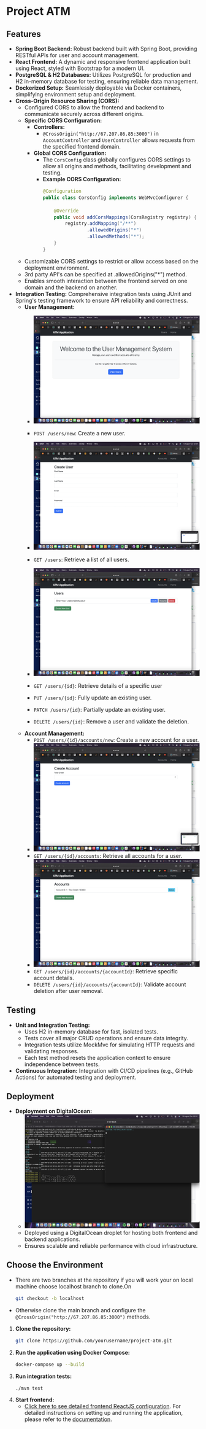 # Project ATM

## Features

- **Spring Boot Backend:** Robust backend built with Spring Boot, providing RESTful APIs for user and account management.
- **React Frontend:** A dynamic and responsive frontend application built using React, styled with Bootstrap for a modern UI.
- **PostgreSQL & H2 Databases:** Utilizes PostgreSQL for production and H2 in-memory database for testing, ensuring reliable data management.
- **Dockerized Setup:** Seamlessly deployable via Docker containers, simplifying environment setup and deployment.
- **Cross-Origin Resource Sharing (CORS):**
  - Configured CORS to allow the frontend and backend to communicate securely across different origins.
  - **Specific CORS Configuration:**
    - **Controllers:** 
      - `@CrossOrigin("http://67.207.86.85:3000")` in `AccountController` and `UserController` allows requests from the specified frontend domain.
    - **Global CORS Configuration:**
      - The `CorsConfig` class globally configures CORS settings to allow all origins and methods, facilitating development and testing.
      - **Example CORS Configuration:**
        ```java
        @Configuration
        public class CorsConfig implements WebMvcConfigurer {

            @Override
            public void addCorsMappings(CorsRegistry registry) {
                registry.addMapping("/**")
                        .allowedOrigins("*")
                        .allowedMethods("*");
            }
        }
        ```
  - Customizable CORS settings to restrict or allow access based on the deployment environment.
  - 3rd party API's can be specified at .allowedOrigins("*") method.
  - Enables smooth interaction between the frontend served on one domain and the backend on another.
- **Integration Testing:** Comprehensive integration tests using JUnit and Spring's testing framework to ensure API reliability and correctness.
    - **User Management:**
        - ![menu](photos/Screen%20Shot%202024-08-13%20at%2002.34.28.png)
        - `POST /users/new`: Create a new user.
        - ![post](photos/Screen%20Shot%202024-08-13%20at%2002.34.58.png)
        - `GET /users`: Retrieve a list of all users.
        - ![Screenshot 3](photos/Screen%20Shot%202024-08-13%20at%2002.34.45.png)

        - `GET /users/{id}`: Retrieve details of a specific user
        - `PUT /users/{id}`: Fully update an existing user.
        - `PATCH /users/{id}`: Partially update an existing user.
        - `DELETE /users/{id}`: Remove a user and validate the deletion.
    - **Account Management:**
        - `POST /users/{id}/accounts/new`: Create a new account for a user.
        - ![Screenshot 5](photos/Screen%20Shot%202024-08-13%20at%2002.34.54.png)
        - `GET /users/{id}/accounts`: Retrieve all accounts for a user.
        - ![Screenshot 4](photos/Screen%20Shot%202024-08-13%20at%2002.34.51.png)
        - `GET /users/{id}/accounts/{accountId}`: Retrieve specific account details.
        - `DELETE /users/{id}/accounts/{accountId}`: Validate account deletion after user removal.

## Testing

- **Unit and Integration Testing:** 
    - Uses H2 in-memory database for fast, isolated tests.
    - Tests cover all major CRUD operations and ensure data integrity.
    - Integration tests utilize MockMvc for simulating HTTP requests and validating responses.
    - Each test method resets the application context to ensure independence between tests.
- **Continuous Integration:** Integration with CI/CD pipelines (e.g., GitHub Actions) for automated testing and deployment.
## Deployment

- **Deployment on DigitalOcean:**
   - ![Screenshot 3](photos/Screen%20Shot%202024-08-13%20at%2002.31.45.png)
  - Deployed using a DigitalOcean droplet for hosting both frontend and backend applications.
  - Ensures scalable and reliable performance with cloud infrastructure.
    
## Choose the Environment
- There are two branches at the repository if you will work your on local machine choose localhost branch to clone.On 

  ```bash
  git checkout -b localhost
  ```
- Otherwise clone the main branch and configure the `@CrossOrigin("http://67.207.86.85:3000")` methods.
 
1. **Clone the repository:**
    ```bash
    git clone https://github.com/yourusername/project-atm.git
    ```
2. **Run the application using Docker Compose:**
    ```bash
    docker-compose up --build
    ```
3. **Run integration tests:**
    ```bash
    ./mvn test
    ```
4. **Start frontend:**
   - [Click here to see detailed frontend ReactJS configuration](https://github.com/omeryldzk/ReactApp).
For detailed instructions on setting up and running the application, please refer to the [documentation](./docs/SETUP.md).
